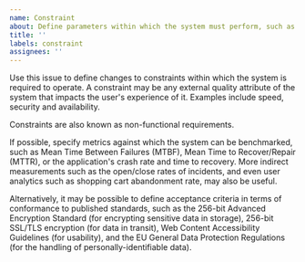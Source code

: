 ```yaml
---
name: Constraint
about: Define parameters within which the system must perform, such as speed, security and availability
title: ''
labels: constraint
assignees: ''
---
```


Use this issue to define changes to constraints within which the system is required to operate. A constraint may be any external quality attribute of the system that impacts the user's experience of it. Examples include speed, security and availability.

Constraints are also known as non-functional requirements.

If possible, specify metrics against which the system can be benchmarked, such as Mean Time Between Failures (MTBF), Mean Time to Recover/Repair (MTTR), or the application's crash rate and time to recovery. More indirect measurements such as the open/close rates of incidents, and even user analytics such as shopping cart abandonment rate, may also be useful.

Alternatively, it may be possible to define acceptance criteria in terms of conformance to published standards, such as the 256-bit Advanced Encryption Standard (for encrypting sensitive data in storage), 256-bit SSL/TLS encryption (for data in transit), Web Content Accessibility Guidelines (for usability), and the EU General Data Protection Regulations (for the handling of personally-identifiable data).
